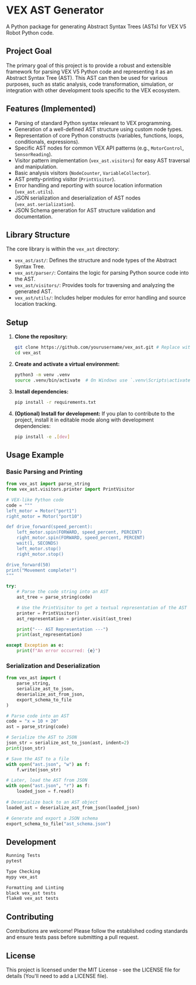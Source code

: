# VEX AST Generator

A Python package for generating Abstract Syntax Trees (ASTs) for VEX V5 Robot Python code.

## Project Goal

The primary goal of this project is to provide a robust and extensible framework for parsing VEX V5 Python code and representing it as an Abstract Syntax Tree (AST). This AST can then be used for various purposes, such as static analysis, code transformation, simulation, or integration with other development tools specific to the VEX ecosystem.

## Features (Implemented)

*   Parsing of standard Python syntax relevant to VEX programming.
*   Generation of a well-defined AST structure using custom node types.
*   Representation of core Python constructs (variables, functions, loops, conditionals, expressions).
*   Specific AST nodes for common VEX API patterns (e.g., `MotorControl`, `SensorReading`).
*   Visitor pattern implementation (`vex_ast.visitors`) for easy AST traversal and manipulation.
*   Basic analysis visitors (`NodeCounter`, `VariableCollector`).
*   AST pretty-printing visitor (`PrintVisitor`).
*   Error handling and reporting with source location information (`vex_ast.utils`).
*   JSON serialization and deserialization of AST nodes (`vex_ast.serialization`).
*   JSON Schema generation for AST structure validation and documentation.

## Library Structure

The core library is within the `vex_ast` directory:

*   `vex_ast/ast/`: Defines the structure and node types of the Abstract Syntax Tree.
*   `vex_ast/parser/`: Contains the logic for parsing Python source code into the AST.
*   `vex_ast/visitors/`: Provides tools for traversing and analyzing the generated AST.
*   `vex_ast/utils/`: Includes helper modules for error handling and source location tracking.

## Setup

1.  **Clone the repository:**
    ```bash
    git clone https://github.com/yourusername/vex_ast.git # Replace with actual URL
    cd vex_ast
    ```

2.  **Create and activate a virtual environment:**
    ```bash
    python3 -m venv .venv
    source .venv/bin/activate  # On Windows use `.venv\Scripts\activate`
    ```

3.  **Install dependencies:**
    ```bash
    pip install -r requirements.txt
    ```

4.  **(Optional) Install for development:**
    If you plan to contribute to the project, install it in editable mode along with development dependencies:
    ```bash
    pip install -e .[dev]
    ```

## Usage Example

### Basic Parsing and Printing

```python
from vex_ast import parse_string
from vex_ast.visitors.printer import PrintVisitor

# VEX-like Python code
code = """
left_motor = Motor("port1")
right_motor = Motor("port10")

def drive_forward(speed_percent):
    left_motor.spin(FORWARD, speed_percent, PERCENT)
    right_motor.spin(FORWARD, speed_percent, PERCENT)
    wait(1, SECONDS)
    left_motor.stop()
    right_motor.stop()

drive_forward(50)
print("Movement complete!")
"""

try:
    # Parse the code string into an AST
    ast_tree = parse_string(code)

    # Use the PrintVisitor to get a textual representation of the AST
    printer = PrintVisitor()
    ast_representation = printer.visit(ast_tree)

    print("--- AST Representation ---")
    print(ast_representation)

except Exception as e:
    print(f"An error occurred: {e}")
```

### Serialization and Deserialization

```python
from vex_ast import (
    parse_string, 
    serialize_ast_to_json, 
    deserialize_ast_from_json,
    export_schema_to_file
)

# Parse code into an AST
code = "x = 10 + 20"
ast = parse_string(code)

# Serialize the AST to JSON
json_str = serialize_ast_to_json(ast, indent=2)
print(json_str)

# Save the AST to a file
with open("ast.json", "w") as f:
    f.write(json_str)

# Later, load the AST from JSON
with open("ast.json", "r") as f:
    loaded_json = f.read()
    
# Deserialize back to an AST object
loaded_ast = deserialize_ast_from_json(loaded_json)

# Generate and export a JSON schema
export_schema_to_file("ast_schema.json")
```

## Development
```bash
Running Tests
pytest
```
```bash
Type Checking
mypy vex_ast
```
```bash
Formatting and Linting
black vex_ast tests
flake8 vex_ast tests
```
## Contributing

Contributions are welcome! Please follow the established coding standards and ensure tests pass before submitting a pull request.

## License

This project is licensed under the MIT License - see the LICENSE file for details (You'll need to add a LICENSE file).
